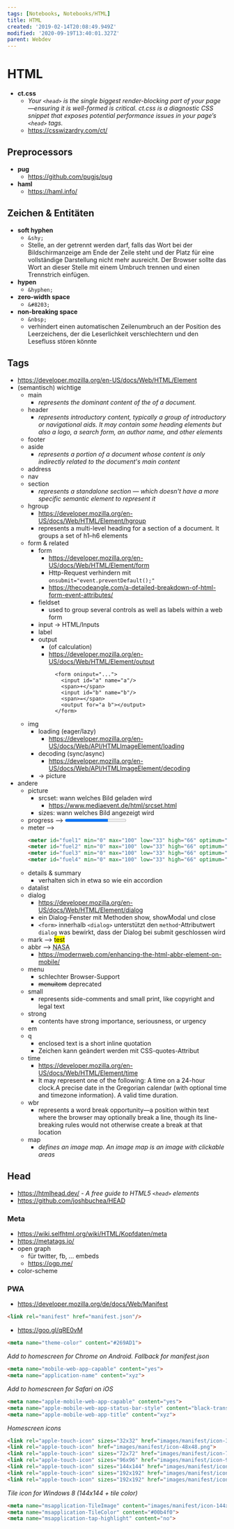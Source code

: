 ```yaml
---
tags: [Notebooks, Notebooks/HTML]
title: HTML
created: '2019-02-14T20:08:49.949Z'
modified: '2020-09-19T13:40:01.327Z'
parent: Webdev
---
```


# HTML
- **ct.css**
  - *Your `<head>` is the single biggest render-blocking part of your page—ensuring it is well-formed is critical. ct.css is a diagnostic CSS snippet that exposes potential performance issues in your page’s `<head>` tags.*
  - <https://csswizardry.com/ct/>


## Preprocessors
- **pug**
  - <https://github.com/pugjs/pug>
- **haml**
  - <https://haml.info/>


## Zeichen & Entitäten
- **soft hyphen**
  - `&shy;`
  - Stelle, an der getrennt werden darf, falls das Wort bei der Bildschirmanzeige am Ende der Zeile steht und der Platz für eine vollständige Darstellung nicht mehr ausreicht. Der Browser sollte das Wort an dieser Stelle mit einem Umbruch trennen und einen Trennstrich einfügen.
- **hypen**
  - `&hyphen;`
- **zero-width space**
  - `&#8203;`
- **non-breaking space**
  - `&nbsp;`
  - verhindert einen automatischen Zeilenumbruch an der Position des Leerzeichens, der die Leserlichkeit verschlechtern und den Lesefluss stören könnte


## Tags
- <https://developer.mozilla.org/en-US/docs/Web/HTML/Element>
- (semantisch) wichtige
  - main
    - *represents the dominant content of the <body> of a document.*
  - header
    - *represents introductory content, typically a group of introductory or navigational aids. It may contain some heading elements but also a logo, a search form, an author name, and other elements*
  - footer
  - aside
    - *represents a portion of a document whose content is only indirectly related to the document's main content*
  - address
  - nav
  - section
    - *represents a standalone section — which doesn't have a more specific semantic element to represent it*
  - hgroup
    - <https://developer.mozilla.org/en-US/docs/Web/HTML/Element/hgroup>
    - represents a multi-level heading for a section of a document. It groups a set of h1–h6 elements
  - form & related
    - form
      - <https://developer.mozilla.org/en-US/docs/Web/HTML/Element/form>
      - Http-Request verhindern mit `onsubmit="event.preventDefault();"`
      - <https://thecodeangle.com/a-detailed-breakdown-of-html-form-event-attributes/>
    - fieldset
      - used to group several controls as well as labels within a web form
    - input -> HTML/Inputs
    - label
    - output
      - (of calculation)
      - <https://developer.mozilla.org/en-US/docs/Web/HTML/Element/output>
        ```
          <form oninput="...">
            <input id="a" name="a"/>
            <span>+</span>
            <input id="b" name="b"/>
            <span>=</span>
            <output for="a b"></output>
          </form>
        ```
  - img
    - loading (eager/lazy)
      - <https://developer.mozilla.org/en-US/docs/Web/API/HTMLImageElement/loading>
    - decoding (sync/async)
      - <https://developer.mozilla.org/en-US/docs/Web/API/HTMLImageElement/decoding>
    - -> picture
- andere
  - picture
    - srcset: wann welches Bild geladen wird
      - <https://www.mediaevent.de/html/srcset.html>
    - sizes: wann welches Bild angezeigt wird
  - progress --> <progress value="70" max="100">70 %</progress>
  - meter -->
    ```html
    <meter id="fuel1" min="0" max="100" low="33" high="66" optimum="80" value="24">at 24/100</meter>
    <meter id="fuel2" min="0" max="100" low="33" high="66" optimum="80" value="50">at 50/100</meter>
    <meter id="fuel3" min="0" max="100" low="33" high="66" optimum="80" value="70">at 70/100</meter>
    <meter id="fuel4" min="0" max="100" low="33" high="66" optimum="80" value="80">at 80/100</meter>
    ```
  - details & summary
    - verhalten sich in etwa so wie ein accordion
  - datalist
  - dialog
    - <https://developer.mozilla.org/en-US/docs/Web/HTML/Element/dialog>
    - ein Dialog-Fenster mit Methoden show, showModal und close
    - `<form>` innerhalb `<dialog>` unterstützt den `method`-Attributwert `dialog` was bewirkt, dass der Dialog bei submit geschlossen wird
  - mark --> <mark>test</mark>
  - abbr --> <abbr title='National Space Agency'>NASA</abbr>
    - <https://modernweb.com/enhancing-the-html-abbr-element-on-mobile/>
  - menu
    - schlechter Browser-Support
    - ~~menuitem~~ deprecated
  - small
    - represents side-comments and small print, like copyright and legal text
  - strong
    - contents have strong importance, seriousness, or urgency
  - em
  - q
    - enclosed text is a short inline quotation
    - Zeichen kann geändert werden mit CSS-quotes-Attribut
  - time
    - <https://developer.mozilla.org/en-US/docs/Web/HTML/Element/time>
    - It may represent one of the following: A time on a 24-hour clock.A precise date in the Gregorian calendar (with optional time and   timezone information). A valid time duration.
  - wbr
    - represents a word break opportunity—a position within text where the browser may optionally break a line, though its line-breaking rules would not otherwise create a break at that location
  - map
    - *defines an image map. An image map is an image with clickable areas*


## Head
- <https://htmlhead.dev/> - *A free guide to HTML5 `<head>` elements*
- <https://github.com/joshbuchea/HEAD>

### Meta
- <https://wiki.selfhtml.org/wiki/HTML/Kopfdaten/meta>
- <https://metatags.io/>
- open graph
  - für twitter, fb, ... embeds
  - <https://ogp.me/>
- color-scheme

### PWA
- <https://developer.mozilla.org/de/docs/Web/Manifest>
```html
<link rel="manifest" href="manifest.json"/>
```

- <https://goo.gl/qRE0vM>
```html
<meta name="theme-color" content="#269AD1">
```

*Add to homescreen for Chrome on Android. Fallback for manifest.json*
```html
<meta name="mobile-web-app-capable" content="yes">
<meta name="application-name" content="xyz">
```

*Add to homescreen for Safari on iOS*
```html
<meta name="apple-mobile-web-app-capable" content="yes">
<meta name="apple-mobile-web-app-status-bar-style" content="black-translucent">
<meta name="apple-mobile-web-app-title" content="xyz">
```

*Homescreen icons*
```html
<link rel="apple-touch-icon" sizes="32x32" href="images/manifest/icon-32x32.png">
<link rel="apple-touch-icon" href="images/manifest/icon-48x48.png">
<link rel="apple-touch-icon" sizes="72x72" href="images/manifest/icon-72x72.png">
<link rel="apple-touch-icon" sizes="96x96" href="images/manifest/icon-96x96.png">
<link rel="apple-touch-icon" sizes="144x144" href="images/manifest/icon-144x144.png">
<link rel="apple-touch-icon" sizes="192x192" href="images/manifest/icon-192x192.png">
<link rel="apple-touch-icon" sizes="192x192" href="images/manifest/icon-512x512.png">
```

*Tile icon for Windows 8 (144x144 + tile color)*
```html
<meta name="msapplication-TileImage" content="images/manifest/icon-144x144.png">
<meta name="msapplication-TileColor" content="#00b4f0">
<meta name="msapplication-tap-highlight" content="no">
```
